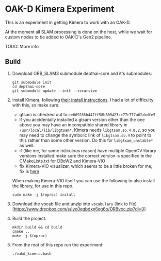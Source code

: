 # OAK-D Kimera Experiment

This is an experiment in getting Kimera to work with an OAK-D.

At the moment all SLAM processing is done on the host, while we wait for custom
nodes to be added to OAK-D's Gen2 pipeline.

TODO: More info

## Build

1. Download ORB_SLAM3 submodule depthai-core and it's submodules:
    ```
    git submodule init
    cd depthai-core
    git submodule update --init --recursive
    ```
2. Install Kimera, following [their install
   instructions](https://github.com/MIT-SPARK/Kimera-VIO/blob/master/docs/kimera_vio_install.md).
   I had a lot of difficulty with this, so make sure:
   - gtsam is checked out to `ee069286b447ff58b809423cc77c777a02abdfe5`
   - if you accidentally installed a gtsam version other than the one above you
     may have an incompatible shared library in `/usr/local/lib/libgtsam*`.
     Kimera needs `libgtsam.so.4.0.2`, so you may need to change the symbolic
     link of `libgtsam.so.4` to point to this rather than some other version.
     Do this for `libgtsam_unstable*` as well.
   - if (like me, for some ridiculous reason) have multiple OpenCV library
     versions installed make sure the correct version is specified in the
     CMakeLists.txt for DBoW2 and Kimera-VIO
   - fix Kimera-VIO visualizer, which seems to be a little broken for me, fix
     is [here](https://github.com/MIT-SPARK/Kimera-VIO/issues/134)

   When making Kimera-VIO itself you can use the following to also install the
   library, for use in this repo.
   ```
   sudo make -j $(nproc) install 
   ```
3. Download the vocab file and unzip into `vocabulary` (link to file)[https://www.dropbox.com/s/lyo0qgbdxn6eg6o/ORBvoc.zip?dl=0]
3. Build the project:
    ```
    mkdir build && cd build
    cmake ..
    make -j $(nproc)
    ```
5. From the root of this repo run the experiment:
    ```
    ./oakd_kimera.bash
    ```
